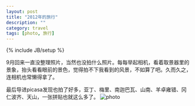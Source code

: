 ```yaml
---
layout: post
title: "2012年的旅行"
description: ""
category: travel 
tags: [photo, 旅行]
---
```

{% include JB/setup %}

9月回来一直没整理照片，当然也没拍什么照片。每每举起相机，看着取景器里的景象，抬头看看眼前的景色，觉得拍不下我看到的风景，不如算了吧。久而久之，连相机也常懒得拿了。

最后导进picasa发现也拍了好多，亚丁、梅里、南迦巴瓦、山南、羊卓雍错、冈仁波齐、天山，一张拼贴也就这么多了。
![photo](http://img5.douban.com/view/photo/photo/public/p1792635909.jpg)


